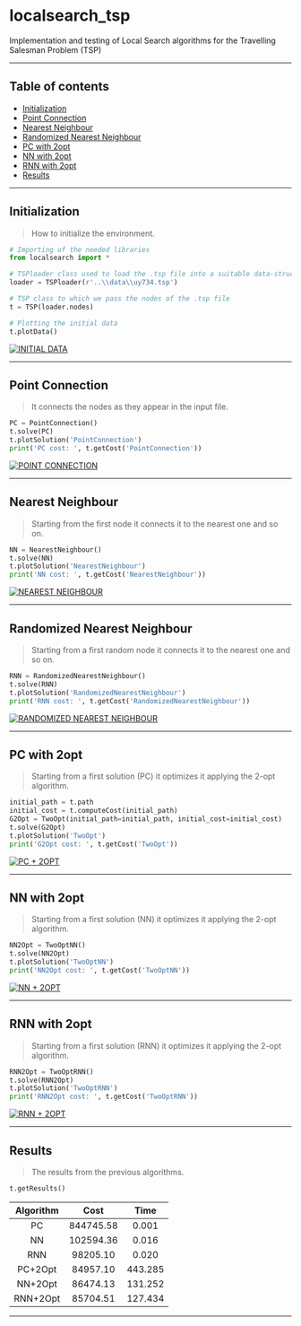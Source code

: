# localsearch_tsp
Implementation and testing of Local Search algorithms for the Travelling Salesman Problem (TSP)

---
## Table of contents

- [Initialization](#initialization)
- [Point Connection](#point-connection)
- [Nearest Neighbour](#nearest-neighbour)
- [Randomized Nearest Neighbour](#randomized-nearest-neighbour)
- [PC with 2opt](#pc-with-2opt)
- [NN with 2opt](#nn-with-2opt)
- [RNN with 2opt](#rnn-with-2opt)
- [Results](#results)

---

## Initialization
> How to initialize the environment.
```python
# Importing of the needed libraries
from localsearch import *

# TSPloader class used to load the .tsp file into a suitable data-structure
loader = TSPloader(r'..\\data\\uy734.tsp')

# TSP class to which we pass the nodes of the .tsp file
t = TSP(loader.nodes)

# Plotting the initial data
t.plotData()
```
[![INITIAL DATA](https://raw.githubusercontent.com/L4plac3/localsearch_tsp/master/images/initialdata.png)]()

---

## Point Connection
> It connects the nodes as they appear in the input file.
```python
PC = PointConnection()
t.solve(PC)
t.plotSolution('PointConnection')
print('PC cost: ', t.getCost('PointConnection'))
```
[![POINT CONNECTION](https://raw.githubusercontent.com/L4plac3/localsearch_tsp/master/images/PC.png)]()

---

## Nearest Neighbour
> Starting from the first node it connects it to the nearest one and so on.
```python
NN = NearestNeighbour()
t.solve(NN)
t.plotSolution('NearestNeighbour')
print('NN cost: ', t.getCost('NearestNeighbour'))
```
[![NEAREST NEIGHBOUR](https://raw.githubusercontent.com/L4plac3/localsearch_tsp/master/images/NN.png)]()

---

## Randomized Nearest Neighbour
> Starting from a first random node it connects it to the nearest one and so on.
```python
RNN = RandomizedNearestNeighbour()
t.solve(RNN)
t.plotSolution('RandomizedNearestNeighbour')
print('RNN cost: ', t.getCost('RandomizedNearestNeighbour'))
```
[![RANDOMIZED NEAREST NEIGHBOUR](https://raw.githubusercontent.com/L4plac3/localsearch_tsp/master/images/RNN.png)]()

---

## PC with 2opt
> Starting from a first solution (PC) it optimizes it applying the 2-opt algorithm.
```python
initial_path = t.path
initial_cost = t.computeCost(initial_path)
G2Opt = TwoOpt(initial_path=initial_path, initial_cost=initial_cost)
t.solve(G2Opt)
t.plotSolution('TwoOpt')
print('G2Opt cost: ', t.getCost('TwoOpt'))
```
[![PC + 2OPT](https://raw.githubusercontent.com/L4plac3/localsearch_tsp/master/images/PC2Opt.png)]()

---

## NN with 2opt
> Starting from a first solution (NN) it optimizes it applying the 2-opt algorithm.
```python
NN2Opt = TwoOptNN()
t.solve(NN2Opt)
t.plotSolution('TwoOptNN')
print('NN2Opt cost: ', t.getCost('TwoOptNN'))
```
[![NN + 2OPT](https://raw.githubusercontent.com/L4plac3/localsearch_tsp/master/images/NN2Opt.png)]()

---

## RNN with 2opt
> Starting from a first solution (RNN) it optimizes it applying the 2-opt algorithm.
```python
RNN2Opt = TwoOptRNN()
t.solve(RNN2Opt)
t.plotSolution('TwoOptRNN')
print('RNN2Opt cost: ', t.getCost('TwoOptRNN'))
```
[![RNN + 2OPT](https://raw.githubusercontent.com/L4plac3/localsearch_tsp/master/images/RNN2Opt.png)]()

---

## Results
> The results from the previous algorithms.
```python
t.getResults()
```
| Algorithm |    Cost   |   Time  |
|:---------:|:---------:|:-------:|
| PC        | 844745.58 |   0.001 |
| NN        | 102594.36 |   0.016 |
| RNN       |  98205.10 |   0.020 |
| PC+2Opt   |  84957.10 | 443.285 |
| NN+2Opt   |  86474.13 | 131.252 |
| RNN+2Opt  |  85704.51 | 127.434 |

---
